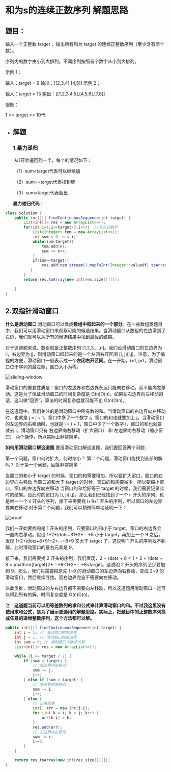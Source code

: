 # 和为s的连续正数序列 解题思路

## **题目：**

输入一个正整数 target ，输出所有和为 target 的连续正整数序列（至少含有两个数）。

序列内的数字由小到大排列，不同序列按照首个数字从小到大排列。

 

示例 1：

输入：target = 9
输出：[[2,3,4],[4,5]]
示例 2：

输入：target = 15
输出：[[1,2,3,4,5],[4,5,6],[7,8]]


限制：

1 <= target <= 10^5

 * ## **解题**

   ### **1.暴力递归**

   ​		从1开始遍历到一半，每个的情况如下：
   
   ​		（1）sum<target代表可以继续加
   
   ​		（2）sum==target代表找到解
   
   ​		（3）sum>target代表超出

   **暴力递归代码：**

```java
class Solution {
    public int[][] findContinuousSequence(int target) {
        List<int[]> res = new ArrayList<>();
        for(int i=1;i<=target/2;i++){  //开头的数字
            List<Integer> tem = new ArrayList<>();
            int sum = 0, n = i;
            while(sum<target){
                tem.add(n);
                sum += n++;
            }
            if(sum==target){
                res.add(tem.stream().mapToInt(Integer::valueOf).toArray());
           }
        }
        return res.toArray(new int[res.size()][]);
   
    }
}
```

## 2.双指针滑动窗口

**什么是滑动窗口**
滑动窗口可以看成**数组中框起来的一个部分**。在一些数组类题目中，我们可以用滑动窗口来观察可能的候选结果。当滑动窗口从数组的左边滑到了右边，我们就可以从所有的候选结果中找到最优的结果。

对于这道题来说，数组就是正整数序列 [1,2,3,…,n]。我们设滑动窗口的左边界为 ii，右边界为 jj，则滑动窗口框起来的是一个左闭右开区间 [i, j)[i,j)。注意，为了编程的方便，滑动窗口一般表示成一个**左闭右开区间**。在一开始，i=1, j=1，滑动窗口位于序列的最左侧，窗口大小为零。

![sliding-window](https://pic.leetcode-cn.com/af4821c41d5b093e6a41ad5602208f9e7057cc1b002cd0053de71bc9a0e35b12.jpg)

滑动窗口的重要性质是：窗口的左边界和右边界永远只能向右移动，而不能向左移动。这是为了保证滑动窗口的时间复杂度是 O(n)O(n)。如果左右边界向左移动的话，这叫做“回溯”，算法的时间复杂度就可能不止 O(n)O(n)。

在这道题中，我们关注的是滑动窗口中所有数的和。当滑动窗口的右边界向右移动时，也就是 j = j + 1，窗口中多了一个数字 j，窗口的和也就要加上 j。当滑动窗口的左边界向右移动时，也就是 i = i + 1，窗口中少了一个数字 i，窗口的和也就要减去 i。滑动窗口只有 右边界向右移动（扩大窗口） 和 左边界向右移动（缩小窗口） 两个操作，所以实际上非常简单。

**如何用滑动窗口解这道题**
要用滑动窗口解这道题，我们要回答两个问题：

第一个问题，窗口何时扩大，何时缩小？
第二个问题，滑动窗口能找到全部的解吗？
对于第一个问题，回答非常简单：

当窗口的和小于 target 的时候，窗口的和需要增加，所以要扩大窗口，窗口的右边界向右移动
当窗口的和大于 target 的时候，窗口的和需要减少，所以要缩小窗口，窗口的左边界向右移动
当窗口的和恰好等于 target 的时候，我们需要记录此时的结果。设此时的窗口为 [i, j)[i,j)，那么我们已经找到了一个 ii 开头的序列，也是唯一一个 ii 开头的序列，接下来需要找 i+1i+1 开头的序列，所以窗口的左边界要向右移动
对于第二个问题，我们可以稍微简单地证明一下：

![proof](https://pic.leetcode-cn.com/728c705889a672d5a85709cb3fd157216bb1a41dc377dcc125818d9e18b8dd55.jpg)

我们一开始要找的是 1 开头的序列，只要窗口的和小于 target，窗口的右边界会一直向右移动。假设 1+2+\dots+81+2+⋯+8 小于 target，再加上一个 9 之后， 发现 1+2+\dots+8+91+2+⋯+8+9 又大于 target 了。这说明 1 开头的序列找不到解。此时滑动窗口的最右元素是 9。

接下来，我们需要找 2 开头的序列，我们发现，2 + \dots + 8 < 1 + 2 + \dots + 8 < \mathrm{target}2+⋯+8<1+2+⋯+8<target。这说明 2 开头的序列至少要加到 9。那么，我们只需要把原先 1~9 的滑动窗口的左边界向右移动，变成 2~9 的滑动窗口，然后继续寻找。而右边界完全不需要向左移动。

以此类推，滑动窗口的左右边界都不需要向左移动，所以这道题用滑动窗口一定可以得到所有的解。时间复杂度是 O(n)O(n)。

注：**这道题当前可以用等差数列的求和公式来计算滑动窗口的和。不过我这里没有使用求和公式，是为了展示更通用的解题思路。实际上，把题目中的正整数序列换成任意的递增整数序列，这个方法都可以解。**

```java
public int[][] findContinuousSequence(int target) {
    int i = 1; // 滑动窗口的左边界
    int j = 1; // 滑动窗口的右边界
    int sum = 0; // 滑动窗口中数字的和
    List<int[]> res = new ArrayList<>();

    while (i <= target / 2) {
        if (sum < target) {
            // 右边界向右移动
            sum += j;
            j++;
        } else if (sum > target) {
            // 左边界向右移动
            sum -= i;
            i++;
        } else {
            // 记录结果
            int[] arr = new int[j-i];
            for (int k = i; k < j; k++) {
                arr[k-i] = k;
            }
            res.add(arr);
            // 左边界向右移动
            sum -= i;
            i+=2;
        }
    }

    return res.toArray(new int[res.size()][]);
}
```

